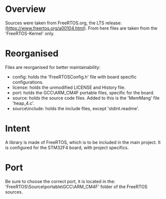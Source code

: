 # Overview
Sources were taken from FreeRTOS.org, the LTS release: (https://www.freertos.org/a00104.html).
From here files are taken from the 'FreeRTOS-Kernel' only.

# Reorganised
Files are reorganised for better maintainability:
* config: holds the 'FreeRTOSConfig.h' file with board specific configurations.
* license: holds the unmodified LICENSE and History file.
* port: holds the GCC\ARM_CM4F portable files, specific for the board.
* source: holds the source code files. Added to this is the 'MemMang' file 'heap_4.c'.
* source\include:  holds the include files, except 'stdint.readme'.

# Intent
A library is made of FreeRTOS, which is to be included in the main project.
It is configured for the STM32F4 board, with project specifics.

# Port
Be sure to choose the correct port, it is located in the:
'FreeRTOS\Source\portable\GCC\ARM_CM4F' folder of the FreeRTOS sources.